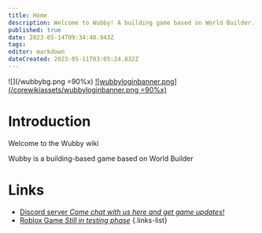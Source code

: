 ```yaml
---
title: Home
description: Welcome to Wubby! A building game based on World Builder.
published: true
date: 2023-05-14T09:34:40.943Z
tags: 
editor: markdown
dateCreated: 2023-05-11T03:05:24.832Z
---
```


![](/wubbybg.png =90%x)
[![wubbyloginbanner.png](/corewikiassets/wubbyloginbanner.png =90%x)](https://snipp.dev/login)
# Introduction

Welcome to the Wubby wiki

Wubby is a building-based game based on World Builder

# Links
- [Discord server *Come chat with us here and get game updates!*](https://discord.gg/YHtthk2dYX)
- [Roblox Game *Still in testing phase*](https://www.roblox.com/games/12519560096/Wubby)
{.links-list}